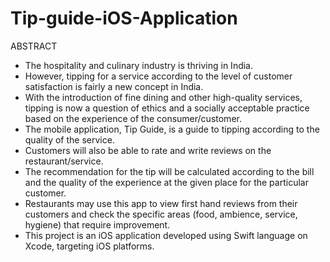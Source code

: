 # Tip-guide-iOS-Application

ABSTRACT
- The hospitality and culinary industry is thriving in India. 
- However, tipping for a service according to the level of customer satisfaction is fairly a new concept in India. 
- With the introduction of fine dining and other high-quality services, tipping is now a question of ethics and a socially acceptable practice based on the experience of the consumer/customer. 
- The mobile application, Tip Guide, is a guide to tipping according to the quality of the service. 
- Customers will also be able to rate and write reviews on the restaurant/service. 
- The recommendation for the tip will be calculated according to the bill and the quality of the experience at the given place for the particular customer. 
- Restaurants may use this app to view first hand reviews from their customers and check the specific areas (food, ambience, service, hygiene) that require improvement. 
- This project is an iOS application developed using Swift language on Xcode, targeting iOS platforms.
